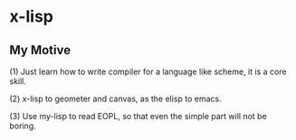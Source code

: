 # x-lisp

## My Motive

(1) Just learn how to write compiler
for a language like scheme,
it is a core skill.

(2) x-lisp to geometer and canvas,
as the elisp to emacs.

(3) Use my-lisp to read EOPL,
so that even the simple part will not be boring.
